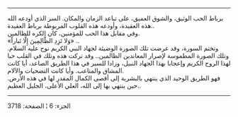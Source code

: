 ------------------------------------------------------------------------

برباط الحب الوثيق، والشوق العميق، على تباعد الزمان والمكان. السر الذي
أودعه الله هذه العقيدة، وأودعه هذه القلوب المربوطة برباط العقيدة..  
وفي مقابل هذا الحب للمؤمنين، كان الكره للظالمين.  
«وَلا تَزِدِ الظَّالِمِينَ إِلَّا تَباراً» ..  
وتختم السورة، وقد عرضت تلك الصورة الوضيئة لجهاد النبي الكريم نوح عليه
السلام. وتلك الصورة المطموسة لإصرار المعاندين الظالمين.. وقد تركت هذه
وتلك في القلب حبا لهذا الروح الكريم وإعجابا بهذا الجهاد النبيل، وزادا
للسير في هذا الطريق الصاعد، أيا كانت المشاق والمتاعب. وأيا كانت التضحيات
والآلام.  
فهو الطريق الوحيد الذي ينتهي بالبشرية إلى أقصى الكمال المقدر لها في هذه
الأرض. حين ينتهي بها إلى الله، العلي الأعلى، الجليل العظيم..

------------------------------------------------------------------------

الجزء: 6 ¦ الصفحة: 3718
